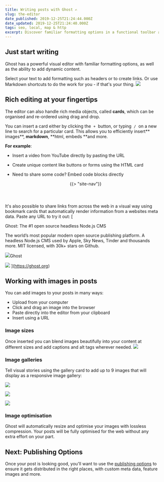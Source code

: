 ```yaml
---
title: Writing posts with Ghost ✍️
slug: the-editor
date_published: 2019-12-25T21:24:44.000Z
date_updated: 2019-12-25T21:24:40.000Z
tags: seo, local, map & http
excerpt: Discover familiar formatting options in a functional toolbar and the ability to add dynamic content seamlessly.
---
```


## Just start writing

Ghost has a powerful visual editor with familiar formatting options, as well as the ability to add dynamic content.

Select your text to add formatting such as headers or to create links. Or use Markdown shortcuts to do the work for you - if that's your thing. 
![](https://static.ghost.org/v2.0.0/images/formatting-editor-demo.gif)
## Rich editing at your fingertips

The editor can also handle rich media objects, called **cards**, which can be organised and re-ordered using drag and drop. 

You can insert a card either by clicking the  `+`  button, or typing  `/`  on a new line to search for a particular card. This allows you to efficiently insert** images**, **markdown**, **html, embeds **and more.

**For example**:

- Insert a video from YouTube directly by pasting the URL
- Create unique content like buttons or forms using the HTML card
- Need to share some code? Embed code blocks directly 

    <header class="site-header outer">
        <div class="inner">
            {{> "site-nav"}}
        </div>
    </header>

It's also possible to share links from across the web in a visual way using bookmark cards that automatically render information from a websites meta data. Paste any URL to try it out: 
[

Ghost: The #1 open source headless Node.js CMS

The world’s most popular modern open source publishing platform. A headless Node.js CMS used by Apple, Sky News, Tinder and thousands more. MIT licensed, with 30k+ stars on Github.

![](https://ghost.org/icons/icon-512x512.png?v=188b8b6d743c6338ba2eab2e35bab4f5)Ghost

![](https://ghost.org/images/meta/Ghost.png)
](https://ghost.org)
## Working with images in posts

You can add images to your posts in many ways:

- Upload from your computer
- Click and drag an image into the browser
- Paste directly into the editor from your clipboard
- Insert using a URL

### Image sizes

Once inserted you can blend images beautifully into your content at different sizes and add captions and alt tags wherever needed.
![](https://static.ghost.org/v3.0.0/images/image-sizes-ghost-editor.png)
### Image galleries

Tell visual stories using the gallery card to add up to 9 images that will display as a responsive image gallery: 

![](https://static.ghost.org/v3.0.0/images/gallery-sample-1.jpg)

![](https://static.ghost.org/v3.0.0/images/gallery-sample-2.jpg)

![](https://static.ghost.org/v3.0.0/images/gallery-sample-3.jpg)

### Image optimisation

Ghost will automatically resize and optimise your images with lossless compression. Your posts will be fully optimised for the web without any extra effort on your part.

## Next: Publishing Options

Once your post is looking good, you'll want to use the [publishing options](/publishing-options/) to ensure it gets distributed in the right places, with custom meta data, feature images and more.
